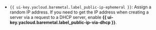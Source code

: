 * `{{ ui-key.yacloud.baremetal.label_public-ip-ephemeral }}`: Assign a random IP address. If you need to get the IP address when creating a server via a request to a DHCP server, enable **{{ ui-key.yacloud.baremetal.label_public-ip-via-dhcp }}**.